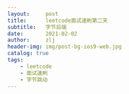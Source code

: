 ```yaml
---
layout:     post
title:      leetcode面试速刷第二天
subtitle:   字节后端
date:       2021-02-02
author:     zlj
header-img: img/post-bg-ios9-web.jpg
catalog: true
tags:
    - leetcode
    - 面试速刷
    - 字节跳动
---
```




